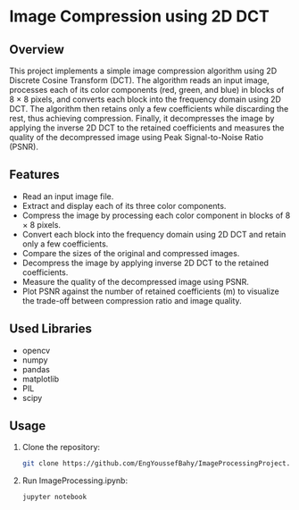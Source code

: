 # Image Compression using 2D DCT

## Overview

This project implements a simple image compression algorithm using 2D Discrete Cosine Transform (DCT). The algorithm reads an input image, processes each of its color components (red, green, and blue) in blocks of 8 × 8 pixels, and converts each block into the frequency domain using 2D DCT. The algorithm then retains only a few coefficients while discarding the rest, thus achieving compression. Finally, it decompresses the image by applying the inverse 2D DCT to the retained coefficients and measures the quality of the decompressed image using Peak Signal-to-Noise Ratio (PSNR).

## Features

- Read an input image file.
- Extract and display each of its three color components.
- Compress the image by processing each color component in blocks of 8 × 8 pixels.
- Convert each block into the frequency domain using 2D DCT and retain only a few coefficients.
- Compare the sizes of the original and compressed images.
- Decompress the image by applying inverse 2D DCT to the retained coefficients.
- Measure the quality of the decompressed image using PSNR.
- Plot PSNR against the number of retained coefficients (m) to visualize the trade-off between compression ratio and image quality.

## Used Libraries
- opencv
- numpy
- pandas
- matplotlib 
- PIL
- scipy

## Usage

1. Clone the repository:

    ```bash
    git clone https://github.com/EngYoussefBahy/ImageProcessingProject.git

2. Run ImageProcessing.ipynb:
    ```bash
    jupyter notebook 

